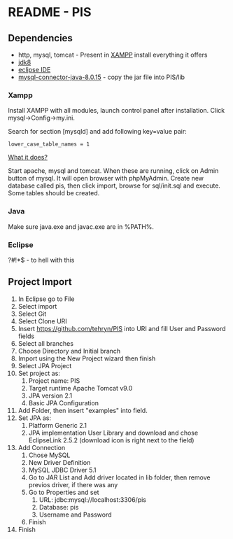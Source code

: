 # README - PIS

## Dependencies

 * http, mysql, tomcat - Present in [XAMPP](https://www.apachefriends.org/index.html) install everything it offers
 * [jdk8](https://www.oracle.com/technetwork/java/javase/downloads/jdk8-downloads-2133151.html)
 * [eclipse IDE](https://www.eclipse.org/downloads/packages/)
 * [mysql-connector-java-8.0.15](https://dev.mysql.com/downloads/connector/j/8.0.html) - copy the jar file into PIS/lib

### Xampp

Install XAMPP with all modules, launch control panel after installation. Click mysql->Config->my.ini.

Search for section [mysqld] and add following key=value pair:

```
lower_case_table_names = 1
```

[What it does?](https://dba.stackexchange.com/questions/59407/how-to-make-mysql-table-name-case-insensitive-in-ubuntu/69330)

Start apache, mysql and tomcat. When these are running, click on Admin button of mysql. It will open browser with phpMyAdmin. Create new database called pis, then click import, browse for sql/init.sql and execute. Some tables should be created.

### Java

Make sure java.exe and javac.exe are in %PATH%.

### Eclipse

?#!*$ - to hell with this

## Project Import
1. In Eclipse go to File
2. Select import
3. Select Git
4. Select Clone URI
5. Insert https://github.com/tehryn/PIS into URI and fill User and Password fields
6. Select all branches
7. Choose Directory and Initial branch
8. Import using the New Project wizard then finish
9. Select JPA Project
10. Set project as:
    1. Project name: PIS
    2. Target runtime Apache Tomcat v9.0
    3. JPA version 2.1
    4. Basic JPA Configuration
11. Add Folder, then insert "examples" into field.
12. Set JPA as:
    1. Platform Generic 2.1
    2. JPA implementation User Library and download and chose EclipseLink 2.5.2 (download icon is right next to the field)
13. Add Connection
    1. Chose MySQL
    2. New Driver Definition
    3. MySQL JDBC Driver 5.1
    4. Go to JAR List and Add driver located in lib folder, then remove previos driver, if there was any
    5. Go to Properties and set
        1. URL: jdbc:mysql://localhost:3306/pis
        2. Database: pis
        3. Username and Password
    6. Finish
18. Finish



